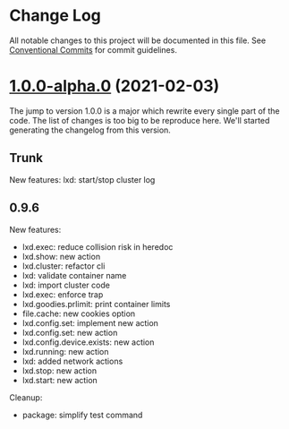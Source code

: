 # Change Log

All notable changes to this project will be documented in this file.
See [Conventional Commits](https://conventionalcommits.org) for commit guidelines.

# [1.0.0-alpha.0](https://github.com/adaltas/node-nikita/compare/@nikitajs/lxd@0.9.7...@nikitajs/lxd@1.0.0-alpha.0) (2021-02-03)

The jump to version 1.0.0 is a major which rewrite every single part of the code. The list of changes is too big to be reproduce here. We'll started generating the changelog from this version.

## Trunk

New features:
lxd: start/stop cluster log

## 0.9.6

New features:
* lxd.exec: reduce collision risk in heredoc
* lxd.show: new action
* lxd.cluster: refactor cli
* lxd: validate container name
* lxd: import cluster code
* lxd.exec: enforce trap
* lxd.goodies.prlimit: print container limits
* file.cache: new cookies option
* lxd.config.set: implement new action
* lxd.config.set: new action
* lxd.config.device.exists: new action
* lxd.running: new action
* lxd: added network actions
* lxd.stop: new action
* lxd.start: new action

Cleanup:
* package: simplify test command
